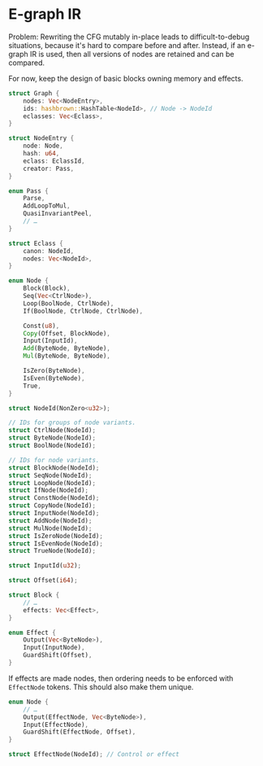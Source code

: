 # E-graph IR

Problem: Rewriting the CFG mutably in-place leads to difficult-to-debug
situations, because it's hard to compare before and after. Instead, if an
e-graph IR is used, then all versions of nodes are retained and can be compared.

For now, keep the design of basic blocks owning memory and effects.

```rust
struct Graph {
    nodes: Vec<NodeEntry>,
    ids: hashbrown::HashTable<NodeId>, // Node -> NodeId
    eclasses: Vec<Eclass>,
}

struct NodeEntry {
    node: Node,
    hash: u64,
    eclass: EclassId,
    creator: Pass,
}

enum Pass {
    Parse,
    AddLoopToMul,
    QuasiInvariantPeel,
    // …
}

struct Eclass {
    canon: NodeId,
    nodes: Vec<NodeId>,
}

enum Node {
    Block(Block),
    Seq(Vec<CtrlNode>),
    Loop(BoolNode, CtrlNode),
    If(BoolNode, CtrlNode, CtrlNode),

    Const(u8),
    Copy(Offset, BlockNode),
    Input(InputId),
    Add(ByteNode, ByteNode),
    Mul(ByteNode, ByteNode),

    IsZero(ByteNode),
    IsEven(ByteNode),
    True,
}

struct NodeId(NonZero<u32>);

// IDs for groups of node variants.
struct CtrlNode(NodeId);
struct ByteNode(NodeId);
struct BoolNode(NodeId);

// IDs for node variants.
struct BlockNode(NodeId);
struct SeqNode(NodeId);
struct LoopNode(NodeId);
struct IfNode(NodeId);
struct ConstNode(NodeId);
struct CopyNode(NodeId);
struct InputNode(NodeId);
struct AddNode(NodeId);
struct MulNode(NodeId);
struct IsZeroNode(NodeId);
struct IsEvenNode(NodeId);
struct TrueNode(NodeId);

struct InputId(u32);

struct Offset(i64);

struct Block {
    // …
    effects: Vec<Effect>,
}

enum Effect {
    Output(Vec<ByteNode>),
    Input(InputNode),
    GuardShift(Offset),
}
```

If effects are made nodes, then ordering needs to be enforced with `EffectNode`
tokens. This should also make them unique.

```rust
enum Node {
    // …
    Output(EffectNode, Vec<ByteNode>),
    Input(EffectNode),
    GuardShift(EffectNode, Offset),
}

struct EffectNode(NodeId); // Control or effect
```

